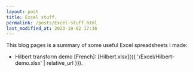 ```yaml
---
layout: post
title: Excel stuff.
permalink: /posts/Excel-stuff.html
last_modified_at: 2023-10-02 17:36
---
```


This blog pages is a summary of some useful Excel spreadsheets I made:

* Hilbert transform demo [French]: [Hilbert.xlsx]({{ '/Excel/Hilbert-demo.xlsx' | relative_url }}).
